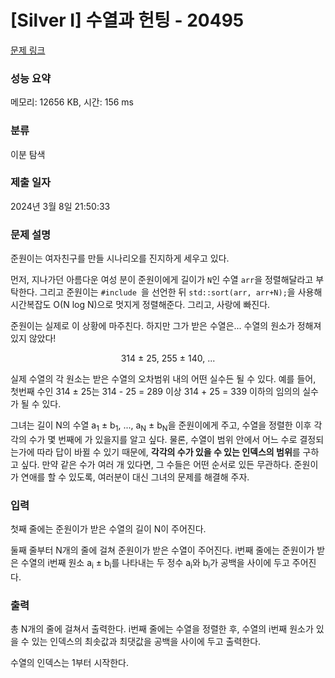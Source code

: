 # [Silver I] 수열과 헌팅 - 20495 

[문제 링크](https://www.acmicpc.net/problem/20495) 

### 성능 요약

메모리: 12656 KB, 시간: 156 ms

### 분류

이분 탐색

### 제출 일자

2024년 3월 8일 21:50:33

### 문제 설명

<p>준원이는 여자친구를 만들 시나리오를 진지하게 세우고 있다.</p>

<p>먼저, 지나가던 아름다운 여성 분이 준원이에게 길이가 <code>N</code>인 수열 <code>arr</code>을 정렬해달라고 부탁한다. 그리고 준원이는 <code>#include <algorithm></code>을 선언한 뒤 <code>std::sort(arr, arr+N);</code>을 사용해 시간복잡도 O(N log N)으로 멋지게 정렬해준다. 그리고, 사랑에 빠진다.</p>

<p>준원이는 실제로 이 상황에 마주친다. 하지만 그가 받은 수열은... 수열의 원소가 정해져 있지 않았다!</p>

<p style="text-align: center;">314 ± 25, 255 ± 140, ...</p>

<p>실제 수열의 각 원소는 받은 수열의 오차범위 내의 어떤 실수든 될 수 있다. 예를 들어, 첫번째 수인 314 ± 25는 314 - 25 = 289 이상 314 + 25 = 339 이하의 임의의 실수가 될 수 있다.</p>

<p>그녀는 길이 N의 수열 a<sub>1</sub> ± b<sub>1</sub>, ..., a<sub>N</sub> ± b<sub>N</sub>을 준원이에게 주고, 수열을 정렬한 이후 각각의 수가 몇 번째에 가 있을지를 알고 싶다. 물론, 수열이 범위 안에서 어느 수로 결정되는가에 따라 답이 바뀔 수 있기 때문에, <strong>각각의 수가 있을 수 있는 인덱스의 범위</strong>를 구하고 싶다. 만약 같은 수가 여러 개 있다면, 그 수들은 어떤 순서로 있든 무관하다. 준원이가 연애를 할 수 있도록, 여러분이 대신 그녀의 문제를 해결해 주자.</p>

### 입력 

 <p>첫째 줄에는 준원이가 받은 수열의 길이 N이 주어진다.</p>

<p>둘째 줄부터 N개의 줄에 걸쳐 준원이가 받은 수열이 주어진다. i번째 줄에는 준원이가 받은 수열의 i번째 원소 a<sub>i</sub> ± b<sub>i</sub>를 나타내는 두 정수 a<sub>i</sub>와 b<sub>i</sub>가 공백을 사이에 두고 주어진다.</p>

### 출력 

 <p>총 N개의 줄에 걸쳐서 출력한다. i번째 줄에는 수열을 정렬한 후, 수열의 i번째 원소가 있을 수 있는 인덱스의 최솟값과 최댓값을 공백을 사이에 두고 출력한다. </p>

<p>수열의 인덱스는 1부터 시작한다.</p>

